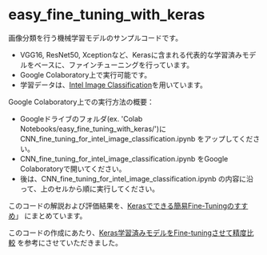 # easy_fine_tuning_with_keras

画像分類を行う機械学習モデルのサンプルコードです。

* VGG16, ResNet50, Xceptionなど、Kerasに含まれる代表的な学習済みモデルをベースに、ファインチューニングを行っています。
* Google Colaboratory上で実行可能です。
* 学習データは、[Intel Image Classification](https://www.kaggle.com/puneet6060/intel-image-classification)を用いています。

Google Colaboratory上での実行方法の概要：

* Googleドライブのフォルダ(ex. 'Colab Notebooks/easy_fine_tuning_with_keras/')に CNN_fine_tuning_for_intel_image_classification.ipynb をアップしてください。
* CNN_fine_tuning_for_intel_image_classification.ipynb をGoogle Colaboratoryで開いてください。
* 後は、CNN_fine_tuning_for_intel_image_classification.ipynb の内容に沿って、上のセルから順に実行してください。

このコードの解説および評価結果を、[Kerasでできる簡易Fine-Tuningのすすめ](https://qiita.com/kagiya00/items/311864936f8661b20cb9)」 にまとめています。

このコードの作成にあたり、[Keras学習済みモデルをFine-tuningさせて精度比較](https://qiita.com/ha9kberry/items/daa2fc330c71485b2c27) を参考にさせていただきました。


